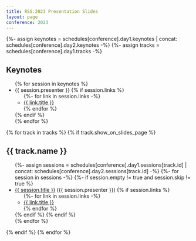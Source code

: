 ```yaml
---
title: RSS:2023 Presentation Slides
layout: page
conference: 2023
---
```

{%- assign keynotes = schedules[conference].day1.keynotes | concat: schedules[conference].day2.keynotes -%}
{%- assign tracks = schedules[conference].day1.tracks -%}
## Keynotes

<ul>
{% for session in keynotes %}
  <li class="mb-3">{{ session.presenter }}
  {% if session.links %}
    <ul class="fa-ul">
      {%- for link in session.links -%}
        <li><span class="fa-li"><span class="{{ link.icon }}"></span></span><a href="{{ link.url }}" target="_blank">{{ link.title }}</a></li>
      {% endfor %}
    </ul>
  {% endif %}
  </li>
{% endfor %}
</ul>

{% for track in tracks %}
  {% if track.show_on_slides_page %}
## {{ track.name }}
<ul>
    {%- assign sessions = schedules[conference].day1.sessions[track.id] | concat: schedules[conference].day2.sessions[track.id] -%}
    {%- for session in sessions -%}
      {%- if session.empty != true and session.skip != true %}
  <li class="mb-5"><a href="{{session.url }}" target="_blank">{{ session.title }}</a> ({{ session.presenter }})
        {% if session.links %}
        <ul class="fa-ul">
          {%- for link in session.links -%}
            <li><span class="fa-li"><span class="{{ link.icon }}"></span></span><a href="{{ link.url }}" target="_blank">{{ link.title }}</a></li>
          {% endfor %}
        </ul>
        {% endif %}
      {% endif %}
  </li>
    {% endfor %}
</ul>
  {% endif %}
{% endfor %}